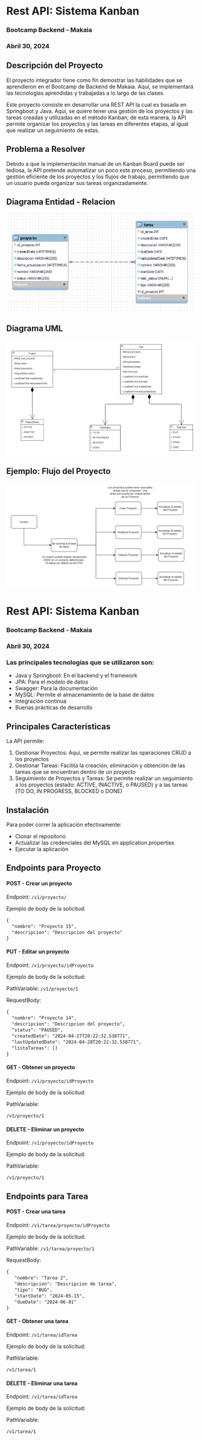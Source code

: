 
# Rest API: Sistema Kanban
### Bootcamp Backend - Makaia
### Abril 30, 2024


## Descripción del Proyecto
El proyecto integrador tiene como fin demostrar las habilidades que se aprendieron en el Bootcamp de Backend de Makaia. Aquí, se implementará las tecnologías aprendidas y trabajadas a lo largo de las clases.

Este proyecto consiste en desarrollar una REST API la cual es basada en Springboot y Java. Aquí, se quiere tener una gestión de los proyectos y las tareas creadas y utilizadas en el método Kanban; de esta manera, la API permite organizar los proyectos y las tareas en diferentes etapas, al igual que realizar un seguimiento de estas. 

## Problema a Resolver
Debido a que la implementación manual de un Kanban Board puede ser tediosa, la API pretende automatizar un poco este proceso, permitiendo una gestión eficiente de los proyectos y los flujos de trabajo, permitiendo que un usuario pueda organizar sus tareas organizadamente.

## Diagrama Entidad - Relacion
![Diagrama E-R](/ModeloER.PNG)

## Diagrama UML
![Diagrama UML](/ModeloUML.PNG)

## Ejemplo: Flujo del Proyecto
![Flujo del Proyecto](/FlujoProyecto.PNG)

# Rest API: Sistema Kanban
### Bootcamp Backend - Makaia
### Abril 30, 2024

### Las principales tecnologías que se utilizaron son:
- Java y Springboot: En el backend y el framework
- JPA: Para el modelo de datos
- Swagger: Para la documentación
- MySQL: Permite el almacenamiento de la base de datos
- Integración continua
- Buenas prácticas de desarrollo

## Principales Características
La API permite:
1. Gestionar Proyectos: Aquí, se permite realizar las operaciones CRUD a los proyectos
2. Gestionar Tareas: Facilita la creación, eliminación y obtención de las tareas que se encuentran dentro de un proyecto
3. Seguimiento de Proyectos y Tareas: Se permite realizar un seguimiento a los proyectos (estado: ACTIVE, INACTIVE, o PAUSED) y a las tareas (TO DO, IN PROGRESS, BLOCKED o DONE) 

## Instalación
Para poder correr la aplicación efectivamente:
- Clonar el repositorio
- Actualizar las credenciales del MySQL en application.properties
- Ejecutar la aplicación
 
## Endpoints para Proyecto

#### POST - Crear un proyecto
Endpoint: ```/v1/proyecto/```

Ejemplo de body de la solicitud: 
```
{
  "nombre": "Proyecto 15",
  "descripcion": "Descripcion del proyecto"
}
```

#### PUT - Editar un proyecto
Endpoint: ```/v1/proyecto/idProyecto```

Ejemplo de body de la solicitud: 

PathVariable: ```/v1/proyecto/1```

RequestBody:
```
{
  "nombre": "Proyecto 14",
  "descripcion": "Descripcion del proyecto",
  "status": "PAUSED",
  "createdDate": "2024-04-27T20:22:32.538771",
  "lastUpdatedDate": "2024-04-28T20:22:32.538771",
  "listaTareas": []	
}
```

#### GET - Obtener un proyecto
Endpoint: ```/v1/proyecto/idProyecto```

Ejemplo de body de la solicitud: 

PathVariable: 
```
/v1/proyecto/1
```

#### DELETE - Eliminar un proyecto
Endpoint: ```/v1/proyecto/idProyecto```

Ejemplo de body de la solicitud: 

PathVariable: 
```
/v1/proyecto/1
```

## Endpoints para Tarea

#### POST - Crear una tarea
Endpoint: ```/v1/tarea/proyecto/idProyecto```

Ejemplo de body de la solicitud: 

PathVariable: ```/v1/tarea/proyecto/1```

RequestBody:
```
{
   "nombre": "Tarea 2",
   "descripcion": "Descripcion de tarea",
   "tipo": "BUG",
   "startDate": "2024-05-15",
   "dueDate": "2024-06-01"
}
```

#### GET - Obtener una tarea
Endpoint: ```/v1/tarea/idTarea```

Ejemplo de body de la solicitud: 

PathVariable: 
```
/v1/tarea/1
```

#### DELETE - Eliminar una tarea 
Endpoint: ```/v1/tarea/idTarea```

Ejemplo de body de la solicitud: 

PathVariable: 
```
/v1/tarea/1
```
